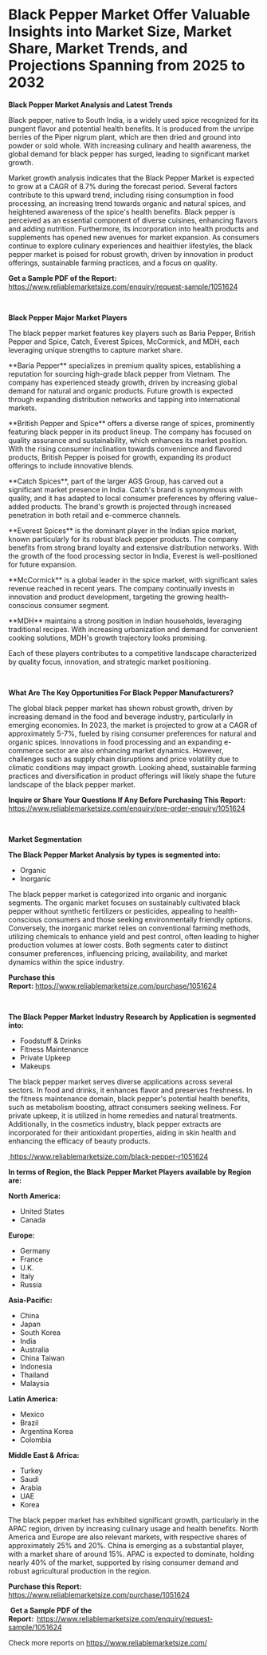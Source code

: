 <p><h1>Black Pepper Market Offer Valuable Insights into Market Size, Market Share, Market Trends, and Projections Spanning from 2025 to 2032</h1></p><p><strong>Black Pepper Market Analysis and Latest Trends</strong></p>
<p><p>Black pepper, native to South India, is a widely used spice recognized for its pungent flavor and potential health benefits. It is produced from the unripe berries of the Piper nigrum plant, which are then dried and ground into powder or sold whole. With increasing culinary and health awareness, the global demand for black pepper has surged, leading to significant market growth.</p><p>Market growth analysis indicates that the Black Pepper Market is expected to grow at a CAGR of 8.7% during the forecast period. Several factors contribute to this upward trend, including rising consumption in food processing, an increasing trend towards organic and natural spices, and heightened awareness of the spice's health benefits. Black pepper is perceived as an essential component of diverse cuisines, enhancing flavors and adding nutrition. Furthermore, its incorporation into health products and supplements has opened new avenues for market expansion. As consumers continue to explore culinary experiences and healthier lifestyles, the black pepper market is poised for robust growth, driven by innovation in product offerings, sustainable farming practices, and a focus on quality.</p></p>
<p><strong>Get a Sample PDF of the Report:&nbsp;</strong> <a href="https://www.reliablemarketsize.com/enquiry/request-sample/1051624?utm_campaign=1789&utm_medium=2&utm_source=Github&utm_content=ia&utm_term=14022025&utm_id=black-pepper">https://www.reliablemarketsize.com/enquiry/request-sample/1051624</a></p>
<p>&nbsp;</p>
<p><strong>Black Pepper Major Market Players</strong></p>
<p><p>The black pepper market features key players such as Baria Pepper, British Pepper and Spice, Catch, Everest Spices, McCormick, and MDH, each leveraging unique strengths to capture market share.</p><p>**Baria Pepper** specializes in premium quality spices, establishing a reputation for sourcing high-grade black pepper from Vietnam. The company has experienced steady growth, driven by increasing global demand for natural and organic products. Future growth is expected through expanding distribution networks and tapping into international markets.</p><p>**British Pepper and Spice** offers a diverse range of spices, prominently featuring black pepper in its product lineup. The company has focused on quality assurance and sustainability, which enhances its market position. With the rising consumer inclination towards convenience and flavored products, British Pepper is poised for growth, expanding its product offerings to include innovative blends.</p><p>**Catch Spices**, part of the larger AGS Group, has carved out a significant market presence in India. Catch's brand is synonymous with quality, and it has adapted to local consumer preferences by offering value-added products. The brand's growth is projected through increased penetration in both retail and e-commerce channels.</p><p>**Everest Spices** is the dominant player in the Indian spice market, known particularly for its robust black pepper products. The company benefits from strong brand loyalty and extensive distribution networks. With the growth of the food processing sector in India, Everest is well-positioned for future expansion.</p><p>**McCormick** is a global leader in the spice market, with significant sales revenue reached in recent years. The company continually invests in innovation and product development, targeting the growing health-conscious consumer segment.</p><p>**MDH** maintains a strong position in Indian households, leveraging traditional recipes. With increasing urbanization and demand for convenient cooking solutions, MDH's growth trajectory looks promising.</p><p>Each of these players contributes to a competitive landscape characterized by quality focus, innovation, and strategic market positioning.</p></p>
<p>&nbsp;</p>
<p><strong>What Are The Key Opportunities For Black Pepper Manufacturers?</strong></p>
<p><p>The global black pepper market has shown robust growth, driven by increasing demand in the food and beverage industry, particularly in emerging economies. In 2023, the market is projected to grow at a CAGR of approximately 5-7%, fueled by rising consumer preferences for natural and organic spices. Innovations in food processing and an expanding e-commerce sector are also enhancing market dynamics. However, challenges such as supply chain disruptions and price volatility due to climatic conditions may impact growth. Looking ahead, sustainable farming practices and diversification in product offerings will likely shape the future landscape of the black pepper market.</p></p>
<p><strong>Inquire or Share Your Questions If Any Before Purchasing This Report:</strong> <a href="https://www.reliablemarketsize.com/enquiry/pre-order-enquiry/1051624?utm_campaign=1789&utm_medium=2&utm_source=Github&utm_content=ia&utm_term=14022025&utm_id=black-pepper">https://www.reliablemarketsize.com/enquiry/pre-order-enquiry/1051624</a></p>
<p>&nbsp;</p>
<p><strong>Market Segmentation</strong></p>
<p><strong>The Black Pepper Market Analysis by types is segmented into:</strong></p>
<p><ul><li>Organic</li><li>Inorganic</li></ul></p>
<p><p>The black pepper market is categorized into organic and inorganic segments. The organic market focuses on sustainably cultivated black pepper without synthetic fertilizers or pesticides, appealing to health-conscious consumers and those seeking environmentally friendly options. Conversely, the inorganic market relies on conventional farming methods, utilizing chemicals to enhance yield and pest control, often leading to higher production volumes at lower costs. Both segments cater to distinct consumer preferences, influencing pricing, availability, and market dynamics within the spice industry.</p></p>
<p><strong>Purchase this Report:&nbsp;</strong><a href="https://www.reliablemarketsize.com/purchase/1051624?utm_campaign=1789&utm_medium=2&utm_source=Github&utm_content=ia&utm_term=14022025&utm_id=black-pepper">https://www.reliablemarketsize.com/purchase/1051624</a></p>
<p>&nbsp;</p>
<p><strong>The Black Pepper Market Industry Research by Application is segmented into:</strong></p>
<p><ul><li>Foodstuff & Drinks</li><li>Fitness Maintenance</li><li>Private Upkeep</li><li>Makeups</li></ul></p>
<p><p>The black pepper market serves diverse applications across several sectors. In food and drinks, it enhances flavor and preserves freshness. In the fitness maintenance domain, black pepper's potential health benefits, such as metabolism boosting, attract consumers seeking wellness. For private upkeep, it is utilized in home remedies and natural treatments. Additionally, in the cosmetics industry, black pepper extracts are incorporated for their antioxidant properties, aiding in skin health and enhancing the efficacy of beauty products.</p></p>
<p><a href="https://www.reliablemarketsize.com/black-pepper-r1051624?utm_campaign=1789&utm_medium=2&utm_source=Github&utm_content=ia&utm_term=14022025&utm_id=black-pepper">&nbsp;https://www.reliablemarketsize.com/black-pepper-r1051624</a></p>
<p><strong>In terms of Region, the Black Pepper Market Players available by Region are:</strong></p>
<p>
    <p> <strong> North America: </strong>
        <ul>
            <li>United States</li>
            <li>Canada</li>
        </ul>
        </p> 
    <p> <strong> Europe: </strong>
        <ul>
            <li>Germany</li>
            <li>France</li>
            <li>U.K.</li>
            <li>Italy</li>
            <li>Russia</li>
        </ul>
        </p> 
    <p> <strong> Asia-Pacific: </strong>
        <ul>
            <li>China</li>
            <li>Japan</li>
            <li>South Korea</li>
            <li>India</li>
            <li>Australia</li>
            <li>China Taiwan</li>
            <li>Indonesia</li>
            <li>Thailand</li>
            <li>Malaysia</li>
        </ul>
        </p> 
    <p> <strong> Latin America: </strong>
        <ul>
            <li>Mexico</li>
            <li>Brazil</li>
            <li>Argentina Korea</li>
            <li>Colombia</li>
        </ul>
        </p> 
    <p> <strong> Middle East & Africa: </strong>
        <ul>
            <li>Turkey</li>
            <li>Saudi</li>
            <li>Arabia</li>
            <li>UAE</li>
            <li>Korea</li>
        </ul>
    </p>
    </p>
<p><p>The black pepper market has exhibited significant growth, particularly in the APAC region, driven by increasing culinary usage and health benefits. North America and Europe are also relevant markets, with respective shares of approximately 25% and 20%. China is emerging as a substantial player, with a market share of around 15%. APAC is expected to dominate, holding nearly 40% of the market, supported by rising consumer demand and robust agricultural production in the region.</p></p>
<p><strong>Purchase this Report: </strong><a href="https://www.reliablemarketsize.com/purchase/1051624?utm_campaign=1789&utm_medium=2&utm_source=Github&utm_content=ia&utm_term=14022025&utm_id=black-pepper">https://www.reliablemarketsize.com/purchase/1051624</a></p>
<p>&nbsp;<strong>Get a Sample PDF of the Report:&nbsp;&nbsp;</strong><a href="https://www.reliablemarketsize.com/enquiry/request-sample/1051624?utm_campaign=1789&utm_medium=2&utm_source=Github&utm_content=ia&utm_term=14022025&utm_id=black-pepper">https://www.reliablemarketsize.com/enquiry/request-sample/1051624</a></p>
<p><strong></strong></p>
<p>Check more reports on <a href="https://www.reliablemarketsize.com/?utm_campaign=1789&utm_medium=2&utm_source=Github&utm_content=ia&utm_term=14022025&utm_id=black-pepper">https://www.reliablemarketsize.com/</a></p>